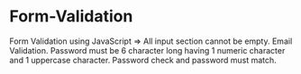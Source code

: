 # Form-Validation
Form Validation using JavaScript => All input section cannot be empty.
Email Validation.
Password must be 6 character long having 1 numeric character and 1 uppercase character.
Password check and password must match.
